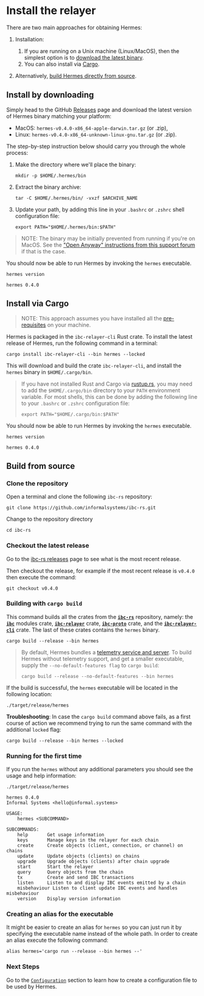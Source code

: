 # Install the relayer

There are two main approaches for obtaining Hermes:

1. Installation:
   1. If you are running on a Unix machine (Linux/MacOS), then the simplest
      option is to [download the latest binary](#install-by-downloading).
   2. You can also install via [Cargo](#install-via-cargo).

2. Alternatively, [build Hermes directly from source](#build-from-source).


## Install by downloading

Simply head to the GitHub [Releases][releases] page and download the latest
version of Hermes binary matching your platform:
- MacOS: `hermes-v0.4.0-x86_64-apple-darwin.tar.gz` (or .zip),
- Linux: `hermes-v0.4.0-x86_64-unknown-linux-gnu.tar.gz` (or .zip).

The step-by-step instruction below should carry you through the whole process:
 
1. Make the directory where we'll place the binary:
   ```shell
   mkdir -p $HOME/.hermes/bin
   ```

2. Extract the binary archive:
   ```shell
   tar -C $HOME/.hermes/bin/ -vxzf $ARCHIVE_NAME
   ```

3. Update your path, by adding this line in your `.bashrc` or `.zshrc` shell
   configuration file:
   ```shell
   export PATH="$HOME/.hermes/bin:$PATH"
   ```

> NOTE: The binary may be initially prevented from running if you're
> on MacOS.
> See the ["Open Anyway" instructions from this support forum][developer-app]
> if that is the case.

You should now be able to run Hermes by invoking the `hermes` executable.

```shell
hermes version
```

```
hermes 0.4.0
```

## Install via Cargo

> NOTE: This approach assumes you have installed all
> the [pre-requisites](./pre_requisites.md) on your machine.

Hermes is packaged in the `ibc-relayer-cli` Rust crate.
To install the latest release of Hermes, run the following command in a terminal:

```shell
cargo install ibc-relayer-cli --bin hermes --locked
```

This will download and build the crate `ibc-relayer-cli`, and install the 
`hermes` binary in `$HOME/.cargo/bin`.

> If you have not installed Rust and Cargo via [rustup.rs](https://rustup.rs), you may need to
> add the `$HOME/.cargo/bin` directory to your `PATH` environment variable.
> For most shells, this can be done by adding the following line to your
> `.bashrc` or `.zshrc` configuration file:
>
> ```shell
> export PATH="$HOME/.cargo/bin:$PATH"
> ```

You should now be able to run Hermes by invoking the `hermes` executable.

```shell
hermes version
```

```
hermes 0.4.0
```

## Build from source

### Clone the repository

Open a terminal and clone the following `ibc-rs` repository:

```shell
git clone https://github.com/informalsystems/ibc-rs.git
```

Change to the repository directory
```shell
cd ibc-rs
```

### Checkout the latest release

Go to the [ibc-rs releases](https://github.com/informalsystems/ibc-rs/releases) page to see what is the most recent release.

Then checkout the release, for example if the most recent release is `v0.4.0` then execute the command:

```shell
git checkout v0.4.0
```

### Building with `cargo build`

This command builds all the crates from the [__`ibc-rs`__](https://github.com/informalsystems/ibc-rs) repository, namely: the [__`ibc`__](https://github.com/informalsystems/ibc-rs/tree/master/modules) modules crate, [__`ibc-relayer`__](https://github.com/informalsystems/ibc-rs/tree/master/relayer) crate, [__`ibc-proto`__](https://github.com/informalsystems/ibc-rs/tree/master/proto) crate, and the [__`ibc-relayer-cli`__](https://github.com/informalsystems/ibc-rs/tree/master/relayer-cli) crate.
The last of these crates contains the `hermes` binary.

```shell
cargo build --release --bin hermes
```

<a name="telemetry-support"></a>

> By default, Hermes bundles a [telemetry service and server](./telemetry.md).
> To build Hermes without telemetry support, and get a smaller executable,
> supply the `--no-default-features flag` to `cargo build`:
>
> ```shell
> cargo build --release --no-default-features --bin hermes
> ```

If the build is successful, the `hermes` executable will be located in the following location:

```shell
./target/release/hermes
```

__Troubleshooting__:
In case the `cargo build` command above fails, as a first course of action we
recommend trying to run the same command with the additional `locked` flag:

```shell
cargo build --release --bin hermes --locked
```

### Running for the first time

If you run the `hermes` without any additional parameters you should see the usage and help information:

```shell
./target/release/hermes
```

```
hermes 0.4.0
Informal Systems <hello@informal.systems>

USAGE:
    hermes <SUBCOMMAND>

SUBCOMMANDS:
    help       Get usage information
    keys       Manage keys in the relayer for each chain
    create     Create objects (client, connection, or channel) on chains
    update     Update objects (clients) on chains
    upgrade    Upgrade objects (clients) after chain upgrade
    start      Start the relayer
    query      Query objects from the chain
    tx         Create and send IBC transactions
    listen     Listen to and display IBC events emitted by a chain
    misbehaviour Listen to client update IBC events and handles misbehaviour
    version    Display version information
```

### Creating an alias for the executable

It might be easier to create an alias for `hermes` so you can just run it by specifying the executable name instead of the whole path. In order to create an alias execute the following command:

```shell
alias hermes='cargo run --release --bin hermes --'
```

### Next Steps

Go to the [`Configuration`](./config.md) section to learn how to create a configuration file to be used by Hermes.


[releases]: https://github.com/informalsystems/ibc-rs/releases
[developer-app]: https://support.apple.com/en-gb/HT202491
